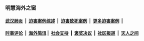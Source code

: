 
### 明慧海外之窗

####  [武汉肺炎](indexes/365.md?t=04011401) &nbsp;|&nbsp;  [迫害案例综述](indexes/328.md?t=04011401) &nbsp;|&nbsp; [迫害致死案例](indexes/277.md?t=04011401)  &nbsp;|&nbsp; [更多迫害案例](indexes/81.md?t=04011401)  &nbsp;|&nbsp; 
####  [时事评论](indexes/19.md?t=04011401) &nbsp;|&nbsp; [海外简讯](indexes/245.md?t=04011401)&nbsp;|&nbsp;  [社会支持](indexes/140.md?t=04011401) &nbsp;|&nbsp; [褒奖决议](indexes/282.md?t=04011401) &nbsp;|&nbsp; [社区报道](indexes/91.md?t=04011401)  &nbsp;|&nbsp; [天人之间](indexes/78.md?t=04011401) 

